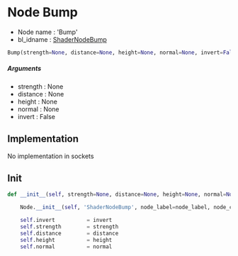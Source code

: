# Node Bump

- Node name : 'Bump'
- bl_idname : [ShaderNodeBump](https://docs.blender.org/api/current/bpy.types.ShaderNodeBump.html)


``` python
Bump(strength=None, distance=None, height=None, normal=None, invert=False, node_label=None, node_color=None, **kwargs)
```
##### Arguments

- strength : None
- distance : None
- height : None
- normal : None
- invert : False

## Implementation

No implementation in sockets

## Init

``` python
def __init__(self, strength=None, distance=None, height=None, normal=None, invert=False, node_label=None, node_color=None, **kwargs):

    Node.__init__(self, 'ShaderNodeBump', node_label=node_label, node_color=node_color, **kwargs)

    self.invert          = invert
    self.strength        = strength
    self.distance        = distance
    self.height          = height
    self.normal          = normal
```

